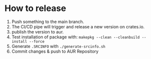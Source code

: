 # How to release

1. Push something to the main branch.
2. The CI/CD pipe will trigger and release a new version on crates.io.
3. publish the version to aur.
4. Test installation of package with: `makepkg --clean --cleanbuild --install --force`
6. Generate `.SRCINFO` with `./generate-srcinfo.sh`
7. Commit changes & push to AUR Repository